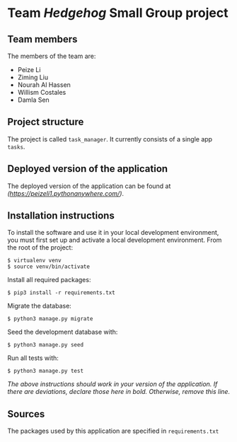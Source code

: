 # Team *Hedgehog* Small Group project

## Team members
The members of the team are:
- Peize Li 
- Ziming Liu
- Nourah Al Hassen
- Willism Costales
- Damla Sen

## Project structure
The project is called `task_manager`.  It currently consists of a single app `tasks`.

## Deployed version of the application
The deployed version of the application can be found at *(https://peizeli1.pythonanywhere.com/)*.

## Installation instructions
To install the software and use it in your local development environment, you must first set up and activate a local development environment.  From the root of the project:

```
$ virtualenv venv
$ source venv/bin/activate
```

Install all required packages:

```
$ pip3 install -r requirements.txt
```

Migrate the database:

```
$ python3 manage.py migrate
```

Seed the development database with:

```
$ python3 manage.py seed
```

Run all tests with:
```
$ python3 manage.py test
```

*The above instructions should work in your version of the application.  If there are deviations, declare those here in bold.  Otherwise, remove this line.*

## Sources
The packages used by this application are specified in `requirements.txt`

